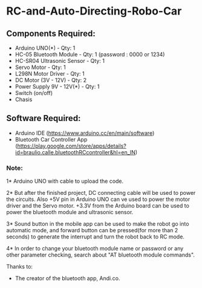 # RC-and-Auto-Directing-Robo-Car

## Components Required:

- Arduino UNO(*) - Qty: 1
- HC-05 Bluetooth Module - Qty: 1 (password : 0000 or 1234)
- HC-SR04 Ultrasonic Sensor - Qty: 1
- Servo Motor - Qty: 1
- L298N Motor Driver - Qty: 1
- DC Motor (3V - 12V) - Qty: 2
- Power Supply 9V - 12V(*) - Qty: 1
- Switch (on/off)
- Chasis

## Software Required:
- Arduino IDE (https://www.arduino.cc/en/main/software)
- Bluetooth Car Controller App (https://play.google.com/store/apps/details?id=braulio.calle.bluetoothRCcontroller&hl=en_IN)

### Note:
1* Arduino UNO with cable to upload the code.

2* But after the finished project, DC connecting cable will be used to power the circuits. Also +5V pin in Arduino UNO can ve used to power the motor driver and the Servo motor. +3.3V from the Arduino board can be used to power the bluetooth module and ultrasonic sensor.

3* Sound button in the mobile app can be used to make the robot go into automatic mode, and forward button can be pressed(for more than 2 seconds) to generate the interrupt and turn the robot back to RC mode.

4* In order to change your bluetooth module name or password or any other parameter checking, search about "AT bluetooth module commands". 

Thanks to:
- The creator of the bluetooth app, Andi.co.
